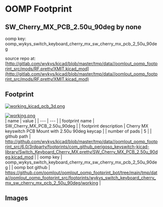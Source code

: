 # OOMP Footprint  
## SW_Cherry_MX_PCB_2.50u_90deg  by none  
  
oomp key: oomp_wykys_switch_keyboard_cherry_mx_sw_cherry_mx_pcb_2_50u_90deg  
  
source repo at: [http://gitlab.com/wykys/kicad/blob/master/tmp/data//oomlout_oomp_footprint_src/mods/RF.pretty/XMIT.kicad_mod](http://gitlab.com/wykys/kicad/blob/master/tmp/data//oomlout_oomp_footprint_src/mods/RF.pretty/XMIT.kicad_mod)  
## Footprint  
  
[![working_kicad_pcb_3d.png](working_kicad_pcb_3d_600.png)](working_kicad_pcb_3d.png)  
  
[![working.png](working_600.png)](working.png)  
| name | value | 
| --- | --- | 
| footprint name | SW_Cherry_MX_PCB_2.50u_90deg | 
| footprint description | Cherry MX keyswitch PCB Mount with 2.50u 90deg keycap | 
| number of pads | 5 | 
| github path | http://github.com/wykys/kicad/blob/master/tmp/data//oomlout_oomp_footprint_src/6.0/3rdparty/footprints/com_github_perigoso_keyswitch-kicad-library/Switch_Keyboard_Cherry_MX.pretty/SW_Cherry_MX_PCB_2.50u_90deg.kicad_mod | 
| oomp key | oomp_wykys_switch_keyboard_cherry_mx_sw_cherry_mx_pcb_2_50u_90deg | 
| oomp bot github | https://github.com/oomlout/oomlout_oomp_footprint_bot/tree/main/tmp/data//oomlout_oomp_footprint_src/footprints/wykys_switch_keyboard_cherry_mx_sw_cherry_mx_pcb_2_50u_90deg/working | 
## Images  

